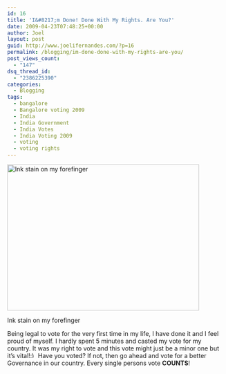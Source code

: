 ```yaml
---
id: 16
title: 'I&#8217;m Done! Done With My Rights. Are You?'
date: 2009-04-23T07:48:25+00:00
author: Joel
layout: post
guid: http://www.joelifernandes.com/?p=16
permalink: /blogging/im-done-done-with-my-rights-are-you/
post_views_count:
  - "147"
dsq_thread_id:
  - "2386225390"
categories:
  - Blogging
tags:
  - bangalore
  - Bangalore voting 2009
  - India
  - India Government
  - India Votes
  - India Voting 2009
  - voting
  - voting rights
---
```

<div style="width: 454px" class="wp-caption aligncenter">
  <a title="I'm done with voting! Are you?" href="http://www.flickr.com/photos/joelfernandes/3467969682/" target="_blank"><img title="Done With Voting!" src="http://farm4.static.flickr.com/3602/3467969682_92daaca067.jpg?v=0" alt="Ink stain on my forefinger" width="444" height="338" /></a>
  
  <p class="wp-caption-text">
    Ink stain on my forefinger
  </p>
</div>

Being legal to vote for the very first time in my life, I have done it and I feel proud of myself. I hardly spent 5 minutes and casted my vote for my country. It was my right to vote and this vote might just be a minor one but it’s vital!<img src="http://joelifernandes.com/wp-includes/images/smilies/simple-smile.png" alt=":)" class="wp-smiley" style="height: 1em; max-height: 1em;" /> Have you voted? If not, then go ahead and vote for a better Governance in our country. Every single persons vote **COUNTS**!